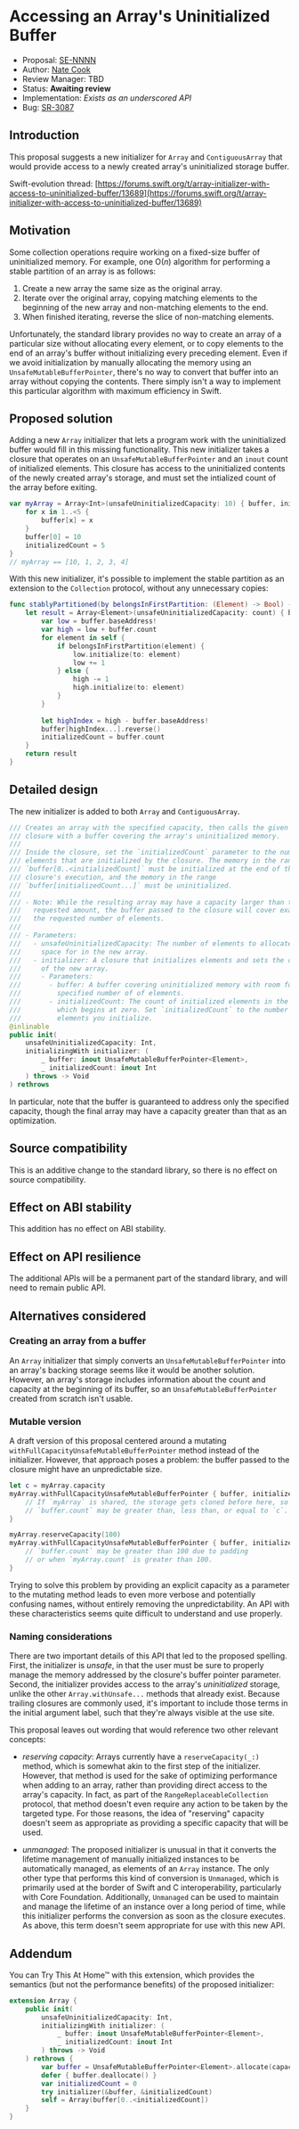 # Accessing an Array's Uninitialized Buffer

* Proposal: [SE-NNNN](NNNN-array-uninitialized-buffer.md)
* Author: [Nate Cook](https://github.com/natecook1000)
* Review Manager: TBD
* Status: **Awaiting review**
* Implementation: *Exists as an underscored API*
* Bug: [SR-3087](https://bugs.swift.org/browse/SR-3087)

## Introduction

This proposal suggests a new initializer for `Array` and `ContiguousArray`
that would provide access to a newly created array's uninitialized storage buffer.

Swift-evolution thread: [https://forums.swift.org/t/array-initializer-with-access-to-uninitialized-buffer/13689](https://forums.swift.org/t/array-initializer-with-access-to-uninitialized-buffer/13689)

## Motivation

Some collection operations require working on a fixed-size buffer of uninitialized memory.
For example, one O(*n*) algorithm for performing a stable partition of an array is as follows:

1. Create a new array the same size as the original array.
2. Iterate over the original array,
   copying matching elements to the beginning of the new array
   and non-matching elements to the end.
3. When finished iterating, reverse the slice of non-matching elements.

Unfortunately, the standard library provides no way to create an array
of a particular size without allocating every element,
or to copy elements to the end of an array's buffer
without initializing every preceding element.
Even if we avoid initialization by manually allocating the memory using an `UnsafeMutableBufferPointer`,
there's no way to convert that buffer into an array without copying the contents.
There simply isn't a way to implement this particular algorithm with maximum efficiency in Swift.

## Proposed solution

Adding a new `Array` initializer
that lets a program work with the uninitialized buffer
would fill in this missing functionality.
This new initializer takes a closure that operates on an `UnsafeMutableBufferPointer`
and an `inout` count of initialized elements.
This closure has access to the uninitialized contents
of the newly created array's storage,
and must set the intialized count of the array before exiting.

```swift
var myArray = Array<Int>(unsafeUninitializedCapacity: 10) { buffer, initializedCount in
    for x in 1..<5 {
        buffer[x] = x
    }
    buffer[0] = 10
    initializedCount = 5
}
// myArray == [10, 1, 2, 3, 4]
```

With this new initializer, it's possible to implement the stable partition
as an extension to the `Collection` protocol, without any unnecessary copies:

```swift
func stablyPartitioned(by belongsInFirstPartition: (Element) -> Bool) -> [Element] {
    let result = Array<Element>(unsafeUninitializedCapacity: count) { buffer, initializedCount in
        var low = buffer.baseAddress!
        var high = low + buffer.count
        for element in self {
            if belongsInFirstPartition(element) {
                low.initialize(to: element)
                low += 1
            } else {
                high -= 1
                high.initialize(to: element)
            }
        }
        
        let highIndex = high - buffer.baseAddress!
        buffer[highIndex...].reverse()
        initializedCount = buffer.count
    }
    return result
}
```

## Detailed design

The new initializer is added to both `Array` and `ContiguousArray`.

```swift
/// Creates an array with the specified capacity, then calls the given
/// closure with a buffer covering the array's uninitialized memory.
///
/// Inside the closure, set the `initializedCount` parameter to the number of
/// elements that are initialized by the closure. The memory in the range
/// `buffer[0..<initializedCount]` must be initialized at the end of the
/// closure's execution, and the memory in the range
/// `buffer[initializedCount...]` must be uninitialized.
///
/// - Note: While the resulting array may have a capacity larger than the
///   requested amount, the buffer passed to the closure will cover exactly
///   the requested number of elements.
///
/// - Parameters:
///   - unsafeUninitializedCapacity: The number of elements to allocate
///     space for in the new array.
///   - initializer: A closure that initializes elements and sets the count
///     of the new array.
///     - Parameters:
///       - buffer: A buffer covering uninitialized memory with room for the
///         specified number of of elements.
///       - initializedCount: The count of initialized elements in the array,
///         which begins at zero. Set `initializedCount` to the number of
///         elements you initialize.
@inlinable
public init(
    unsafeUninitializedCapacity: Int,
    initializingWith initializer: (
        _ buffer: inout UnsafeMutableBufferPointer<Element>,
        _ initializedCount: inout Int
    ) throws -> Void
) rethrows
```

In particular, 
note that the buffer is guaranteed to address only the specified capacity, 
though the final array may have a capacity greater than that as an optimization.

## Source compatibility

This is an additive change to the standard library,
so there is no effect on source compatibility.

## Effect on ABI stability

This addition has no effect on ABI stability.

## Effect on API resilience

The additional APIs will be a permanent part of the standard library,
and will need to remain public API. 

## Alternatives considered

### Creating an array from a buffer

An `Array` initializer that simply converts an `UnsafeMutableBufferPointer`
into an array's backing storage seems like it would be another solution.
However, an array's storage includes information
about the count and capacity at the beginning of its buffer,
so an `UnsafeMutableBufferPointer` created from scratch isn't usable.

### Mutable version

A draft version of this proposal centered around
a mutating `withFullCapacityUnsafeMutableBufferPointer` method
instead of the initializer.
However, that approach poses a problem: 
the buffer passed to the closure might have an unpredictable size.

```swift
let c = myArray.capacity
myArray.withFullCapacityUnsafeMutableBufferPointer { buffer, initializedCount in
    // If `myArray` is shared, the storage gets cloned before here, so
    // `buffer.count` may be greater than, less than, or equal to `c`.
}

myArray.reserveCapacity(100)
myArray.withFullCapacityUnsafeMutableBufferPointer { buffer, initializedCount in
    // `buffer.count` may be greater than 100 due to padding
    // or when `myArray.count` is greater than 100.
}
```

Trying to solve this problem by providing
an explicit capacity as a parameter to the mutating method
leads to even more verbose and potentially confusing names,
without entirely removing the unpredictability.
An API with these characteristics seems quite difficult to understand and use properly.

### Naming considerations

There are two important details of this API that led to the proposed spelling.
First, the initializer is *unsafe*,
in that the user must be sure to properly manage the memory
addressed by the closure's buffer pointer parameter.
Second, the initializer provides access to the array's *uninitialized* storage,
unlike the other `Array.withUnsafe...` methods that already exist.
Because trailing closures are commonly used,
it's important to include those terms in the initial argument label,
such that they're always visible at the use site.

This proposal leaves out wording that would reference two other relevant concepts:

- *reserving capacity*:
Arrays currently have a `reserveCapacity(_:)` method,
which is somewhat akin to the first step of the initializer.
However, that method is used for the sake of optimizing performance when adding to an array, 
rather than providing direct access to the array's capacity.
In fact, as part of the `RangeReplaceableCollection` protocol,
that method doesn't even require any action to be taken by the targeted type.
For those reasons,
the idea of "reserving" capacity doesn't seem as appropriate
as providing a specific capacity that will be used.

- *unmanaged*:
The proposed initializer is unusual in that it converts
the lifetime management of manually initialized instances to be automatically managed,
as elements of an `Array` instance.
The only other type that performs this kind of conversion is `Unmanaged`,
which is primarily used at the border of Swift and C interoperability,
particularly with Core Foundation.
Additionally, `Unmanaged` can be used to maintain and manage the lifetime of an instance
over a long period of time,
while this initializer performs the conversion as soon as the closure executes.
As above, this term doesn't seem appropriate for use with this new API.


## Addendum

You can Try This At Home™ with this extension,
which provides the semantics
(but not the performance benefits)
of the proposed initializer:

```swift
extension Array {
    public init(
        unsafeUninitializedCapacity: Int,
        initializingWith initializer: (
            _ buffer: inout UnsafeMutableBufferPointer<Element>,
            _ initializedCount: inout Int
        ) throws -> Void
    ) rethrows {
        var buffer = UnsafeMutableBufferPointer<Element>.allocate(capacity: unsafeUninitializedCapacity)
        defer { buffer.deallocate() }
        var initializedCount = 0
        try initializer(&buffer, &initializedCount)
        self = Array(buffer[0..<initializedCount])
    }
}
```
